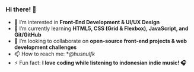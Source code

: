 ### Hi there! 👋 

- 👀 I’m interested in **Front-End Development & UI/UX Design**  
- 🌱 I’m currently learning **HTML5, CSS (Grid & Flexbox), JavaScript, and Git/GitHub**  
- 💞️ I’m looking to collaborate on **open-source front-end projects & web development challenges**  
- 📫 How to reach me: **@husnulfk*   
- ⚡ Fun fact: **I love coding while listening to indonesian indie music! 🎧** 

<!---
huffyyy/huffyyy is a ✨ special ✨ repository because its `README.md` (this file) appears on your GitHub profile.
You can click the Preview link to take a look at your changes.
--->
